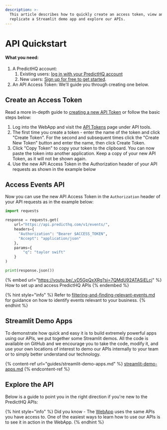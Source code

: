 ```yaml
---
description: >-
  This article describes how to quickly create an access token, view and
  replicate a Streamlit demo app and explore our APIs.
---
```


# API Quickstart

#### What you need:

1. A PredictHQ account:
   1. Existing users: [log in with your PredictHQ account](https://control.predicthq.com/)
   2. New users: [Sign up for free to get started](https://signup.predicthq.com/).
2. An API Access Token: We'll guide you through creating one below.

## Create an Access Token

Read a more in-depth guide to [creating a new API Token](https://app.gitbook.com/s/Ri9YaBiPckypV66Jggc2/webapp-overview/how-to-create-an-api-token) or follow the basic steps below:

1. Log into the WebApp and visit the [API Tokens](https://control.predicthq.com/tokens) page under API tools.
2. The first time you create a token - enter the name of the token and click "Create Token". For the second and subsequent times click the "Create New Token" button and enter the name, then click Create Token.
3. Click "Copy Token" to copy your token to the clipboard. You can now paste the token into another application. Keep a copy of your new API Token, as it will not be shown again.
4. Use the new API Access Token in the Authorization header of your API requests as shown in the example below

## Access Events API

Now you can use the new API Access Token in the `Authorization` header of your API requests as in the example below:

```python
import requests

response = requests.get(
    url="https://api.predicthq.com/v1/events/",
    headers={
      "Authorization": "Bearer $ACCESS_TOKEN",
      "Accept": "application/json"
    },
    params={
        "q": "taylor swift"
    }
)

print(response.json())
```

{% embed url="https://youtu.be/_vD5GpQxXRg?si=7QMdU92ATASiELcj" %}
How to set up and access PredictHQ APIs
{% endembed %}

{% hint style="info" %}
Refer to [filtering-and-finding-relevant-events.md](guides/tutorials/filtering-and-finding-relevant-events.md "mention") for guidance on how to identify events relevant to your business.
{% endhint %}

## Streamlit Demo Apps

To demonstrate how quick and easy it is to build extremely powerful apps using our APIs, we put together some Streamlit demos. All the code is available on GitHub and we encourage you to take the code, modify it, and use your own locations of interest to demo our APIs internally to your team or to simply better understand our technology.

{% content-ref url="guides/streamlit-demo-apps.md" %}
[streamlit-demo-apps.md](guides/streamlit-demo-apps.md)
{% endcontent-ref %}

## Explore the API

Below is a guide to point you in the right direction if you're new to the PredictHQ APIs:

{% hint style="info" %}
Did you know - The [WebApp](https://control.predicthq.com/) uses the same APIs you have access to. One of the easiest ways to learn how to use our APIs is to see it in action in the WebApp.
{% endhint %}

